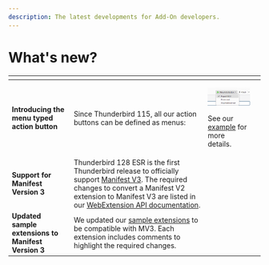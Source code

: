 ```yaml
---
description: The latest developments for Add-On developers.
---
```


# What's new?

<table data-card-size="large" data-view="cards"><thead><tr><th></th><th></th><th></th><th data-hidden data-card-target data-type="content-ref"></th></tr></thead><tbody><tr><td><strong>Introducing the menu typed action button</strong></td><td><p>Since Thunderbird 115, all our action buttons can be defined as menus:</p><p></p></td><td><p><img src="../../.gitbook/assets/image (3).png" alt="">   </p><p></p><p>See our <a href="https://github.com/thunderbird/webext-examples/tree/master/manifest_v2/menuActionButton">example</a> for more details.</p></td><td></td></tr><tr><td><strong>Support for Manifest Version 3</strong></td><td>Thunderbird 128 ESR is the first Thunderbird release to officially support <a href="manifest-v3.md">Manifest V3</a>. The required changes to convert a Manifest V2 extension to Manifest V3 are listed in our <a href="https://webextension-api.thunderbird.net/en/128-esr-mv3/changes/128.html">WebExtension API documentation</a>.</td><td><br></td><td></td></tr><tr><td><strong>Updated sample extensions to Manifest Version 3</strong></td><td>We updated our <a href="https://github.com/thunderbird/webext-examples">sample extensions</a> to be compatible with MV3. Each extension includes comments to highlight the required changes.</td><td></td><td></td></tr></tbody></table>

